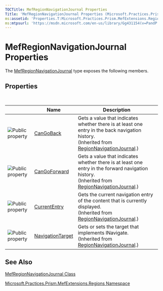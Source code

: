 ```yaml
---
TOCTitle: MefRegionNavigationJournal Properties
Title: 'MefRegionNavigationJournal Properties (Microsoft.Practices.Prism.MefExtensions.Regions)'
ms:assetid: 'Properties.T:Microsoft.Practices.Prism.MefExtensions.Regions.MefRegionNavigationJournal'
ms:mtpsurl: 'https://msdn.microsoft.com/en-us/library/Gg431154(v=PandP.50)'
---
```



# MefRegionNavigationJournal Properties

The [MefRegionNavigationJournal](https://msdn.microsoft.com/en-us/library/microsoft.practices.prism.mefextensions.regions.mefregionnavigationjournal(v=pandp.50)) type exposes the following members.

## Properties
 
<table>

<thead>
<tr class="header">
<th> </th>
<th>Name</th>
<th>Description</th>
</tr>
</thead>
<tbody>
<tr class="odd">
<td><img src="https://msdn.microsoft.com/en-us/Gg431154.pubproperty(en-us,PandP.50).gif" title="Public property" /></td>
<td><a href="https://msdn.microsoft.com/library/microsoft.practices.prism.regions.regionnavigationjournal.cangoback">CanGoBack</a></td>
<td><div class="summary">
Gets a value that indicates whether there is at least one entry in the back navigation history.
</div>
(Inherited from <a href="https://msdn.microsoft.com/library/microsoft.practices.prism.regions.regionnavigationjournal">RegionNavigationJournal</a>.)</td>
</tr>
<tr class="even">
<td><img src="https://msdn.microsoft.com/en-us/Gg431154.pubproperty(en-us,PandP.50).gif" title="Public property" /></td>
<td><a href="https://msdn.microsoft.com/library/microsoft.practices.prism.regions.regionnavigationjournal.cangoforward">CanGoForward</a></td>
<td><div class="summary">
Gets a value that indicates whether there is at least one entry in the forward navigation history.
</div>
(Inherited from <a href="https://msdn.microsoft.com/library/microsoft.practices.prism.regions.regionnavigationjournal">RegionNavigationJournal</a>.)</td>
</tr>
<tr class="odd">
<td><img src="https://msdn.microsoft.com/en-us/Gg431154.pubproperty(en-us,PandP.50).gif" title="Public property" /></td>
<td><a href="https://msdn.microsoft.com/library/microsoft.practices.prism.regions.regionnavigationjournal.currententry">CurrentEntry</a></td>
<td><div class="summary">
Gets the current navigation entry of the content that is currently displayed.
</div>
(Inherited from <a href="https://msdn.microsoft.com/library/microsoft.practices.prism.regions.regionnavigationjournal">RegionNavigationJournal</a>.)</td>
</tr>
<tr class="even">
<td><img src="https://msdn.microsoft.com/en-us/Gg431154.pubproperty(en-us,PandP.50).gif" title="Public property" /></td>
<td><a href="https://msdn.microsoft.com/library/microsoft.practices.prism.regions.regionnavigationjournal.navigationtarget">NavigationTarget</a></td>
<td><div class="summary">
Gets or sets the target that implements INavigate.
</div>
(Inherited from <a href="https://msdn.microsoft.com/library/microsoft.practices.prism.regions.regionnavigationjournal">RegionNavigationJournal</a>.)</td>
</tr>
</tbody>
</table>

## See Also

[MefRegionNavigationJournal Class](https://msdn.microsoft.com/en-us/library/microsoft.practices.prism.mefextensions.regions.mefregionnavigationjournal(v=pandp.50))

[Microsoft.Practices.Prism.MefExtensions.Regions Namespace](https://msdn.microsoft.com/en-us/library/microsoft.practices.prism.mefextensions.regions(v=pandp.50))

